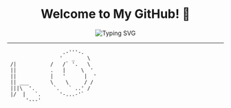 <!-- Profile Header -->
<h1 align="center">Welcome to My GitHub! 🚀</h1>

<p align="center">
  <img src="https://readme-typing-svg.demolab.com?font=Fira+Code&size=22&pause=1000&color=6AA6F8&center=true&width=550&lines=Code+is+poetry+%E2%9C%8C%F0%9F%8F%BB;Learning+and+growing+everyday...;Open+to+collaborations+%F0%9F%92%AA" alt="Typing SVG" />
</p>

---

<!-- ASCII Art -->
```plaintext
                  .-'''-.     
                 '   _    \    
 /|           /   /` '.   \   
 ||           .   |     \  '   
 ||           |   '      |  '  
 || ___       \    \     / /   
 |||\  '.      `.   ` ..' /    
 |/  |   `.      '-...-'`     
      '---'                
